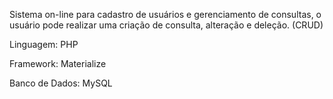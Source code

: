 Sistema on-line para cadastro de usuários e gerenciamento de consultas, o usuário pode realizar uma criação de consulta, alteração e deleção. 
(CRUD)

Linguagem:
PHP

Framework:
Materialize

Banco de Dados:
MySQL 
